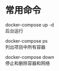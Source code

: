 <!--
 * @Description: 
 * @Author: neozhang
 * @Date: 2022-02-09 23:52:50
 * @LastEditors: neozhang
 * @LastEditTime: 2022-02-09 23:52:51
-->
# 常用命令  

docker-compose up -d  
后台运行  

docker-compose ps  
列出项目中所有容器  

docker-compose down  
停止和删除容器和网络  